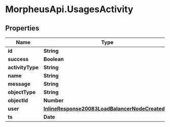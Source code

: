 # MorpheusApi.UsagesActivity

## Properties

Name | Type | Description | Notes
------------ | ------------- | ------------- | -------------
**id** | **String** |  | [optional] 
**success** | **Boolean** |  | [optional] 
**activityType** | **String** |  | [optional] 
**name** | **String** |  | [optional] 
**message** | **String** |  | [optional] 
**objectType** | **String** |  | [optional] 
**objectId** | **Number** |  | [optional] 
**user** | [**InlineResponse20083LoadBalancerNodeCreatedBy**](InlineResponse20083LoadBalancerNodeCreatedBy.md) |  | [optional] 
**ts** | **Date** |  | [optional] 



